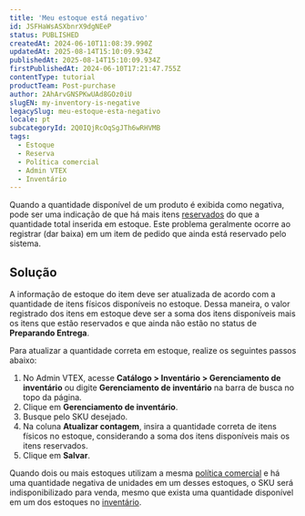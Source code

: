 ```yaml
---
title: 'Meu estoque está negativo'
id: JSFHaWsASXbnrX9dgNEeP
status: PUBLISHED
createdAt: 2024-06-10T11:08:39.990Z
updatedAt: 2025-08-14T15:10:09.934Z
publishedAt: 2025-08-14T15:10:09.934Z
firstPublishedAt: 2024-06-10T17:21:47.755Z
contentType: tutorial
productTeam: Post-purchase
author: 2AhArvGNSPKwUAd8GOz0iU
slugEN: my-inventory-is-negative
legacySlug: meu-estoque-esta-negativo
locale: pt
subcategoryId: 2Q0IQjRcOqSgJTh6wRHVMB
tags:
  - Estoque
  - Reserva
  - Política comercial
  - Admin VTEX
  - Inventário
---
```


Quando a quantidade disponível de um produto é exibida como negativa, pode ser uma indicação de que há mais itens [reservados](https://help.vtex.com/pt/tutorial/como-a-reserva-funciona--tutorials_92) do que a quantidade total inserida em estoque. Este problema geralmente ocorre ao registrar (dar baixa) em um item de pedido que ainda está reservado pelo sistema.

## Solução

A informação de estoque do item deve ser atualizada de acordo com a quantidade de itens físicos disponíveis no estoque. Dessa maneira, o valor registrado dos itens em estoque deve ser a soma dos itens disponíveis mais os itens que estão reservados e que ainda não estão no status de **Preparando Entrega**.

Para atualizar a quantidade correta em estoque, realize os seguintes passos abaixo:

1. No Admin VTEX, acesse **Catálogo > Inventário > Gerenciamento de inventário** ou digite **Gerenciamento de inventário** na barra de busca no topo da página.
2. Clique em **Gerenciamento de inventário**.
3. Busque pelo SKU desejado.
4. Na coluna **Atualizar contagem**, insira a quantidade correta de itens físicos no estoque, considerando a soma dos itens disponíveis mais os itens reservados.
5. Clique em **Salvar**.

Quando dois ou mais estoques utilizam a mesma [política comercial](https://help.vtex.com/pt/tutorial/como-funciona-uma-politica-comercial--6Xef8PZiFm40kg2STrMkMV) e há uma quantidade negativa de unidades em um desses estoques, o SKU será indisponibilizado para venda, mesmo que exista uma quantidade disponível em um dos estoques no [inventário](https://help.vtex.com/pt/tutorial/gerenciar-itens-em-estoque--tutorials_139).

